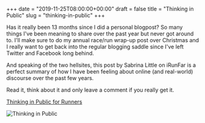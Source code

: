 +++
date = "2019-11-25T08:00:00+00:00"
draft = false
title = "Thinking in Public"
slug = "thinking-in-public"
+++

Has it really been 13 months since I did a personal blogpost? So many things I've been meaning to share over the past year but never got around to. I'll make sure to do my annual race/run wrap-up post over Christmas and I really want to get back into the regular blogging saddle since I've left Twitter and Facebook long behind.

And speaking of the two hellsites, this post by Sabrina Little on iRunFar is a perfect summary of how I have been feeling about online (and real-world) discourse over the past few years.

Read it, think about it and only leave a comment if you really get it.


[Thinking in Public for Runners](https://www.irunfar.com/2019/11/thinking-in-public-for-runners.html)


![Thinking in Public](/images/2019/11/thinking_in_public.jpg)
